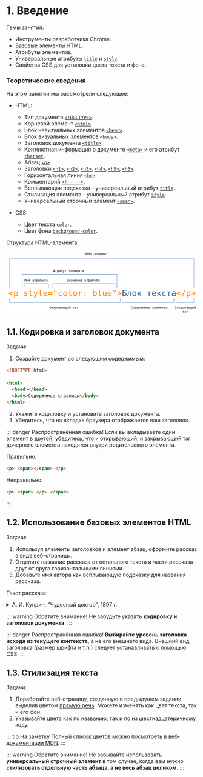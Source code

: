 # 1. Введение

Темы занятия:

- Инструменты разработчика Chrome.
- Базовые элементы HTML.
- Атрибуты элементов.
- Универсальные атрибуты [`title`](https://webref.ru/html/attr/title) и [`style`](https://webref.ru/html/attr/style).
- Свойства CSS для установки цвета текста и фона.

### Теоретические сведения

На этом занятии мы рассмотрели следующее:

- HTML:

  - Тип документа [`<!DOCTYPE>`](https://webref.ru/html/!doctype).
  - Корневой элемент [`<html>`](https://webref.ru/html/html).
  - Блок невизуальных элементов [`<head>`](https://webref.ru/html/head).
  - Блок визуальных элементов [`<body>`](https://webref.ru/html/body).
  - Заголовок документа [`<title>`](https://webref.ru/html/title).
  - Контекстная информация о документе [`<meta>`](https://webref.ru/html/meta) и его атрибут [`charset`](https://webref.ru/html/meta/charset).
  - Абзац [`<p>`](https://webref.ru/html/p).
  - Заголовки [`<h1>`](https://webref.ru/html/h1), [`<h2>`](https://webref.ru/html/h2), [`<h3>`](https://webref.ru/html/h3), [`<h4>`](https://webref.ru/html/h4), [`<h5>`](https://webref.ru/html/h5), [`<h6>`](https://webref.ru/html/h6).
  - Горизонтальная линия [`<hr>`](https://webref.ru/html/hr).
  - Комментарий [`<!-- -->`](https://webref.ru/html/!--).
  - Всплывающая подсказка - универсальный атрибут [`title`](https://webref.ru/html/attr/title).
  - Стилизация элемента - универсальный атрибут [`style`](https://webref.ru/html/attr/style).
  - Универсальный строчный элемент [`<span>`](https://webref.ru/html/span).

- CSS:

  - Цвет текста [`color`](https://webref.ru/css/color).
  - Цвет фона [`background-color`](https://webref.ru/css/background-color).

Структура HTML-элемента:

![Cтруктура HTML-элемента](./html_tag.svg)

## 1.1. Кодировка и заголовок документа

Задачи:

1. Создайте документ со следующим содержимым:

```html
<!DOCTYPE html>

<html>
  <head></head>
  <body>Содержимое страницы</body>
</html>
```

2. Укажите кодировку и установите заголовок документа.
3. Убедитесь, что на вкладке браузера отображается ваш заголовок.

::: danger Распространённая ошибка!
Если вы вкладываете один элемент в другой, убедитесь, что и открывающий, и закрывающий тэг дочернего элемента находятся внутри родительского элемента.

Правильно:

```html
<p> <span></span> </p>
```

Неправильно:

```html
<p> <span> </p> </span>
```
:::

## 1.2. Использование базовых элементов HTML

Задачи:

1. Используя элементы заголовков и элемент абзац, оформите рассказ в виде веб-страницы.
2. Отделите название рассказа от остального текста и части рассказа друг от друга горизонтальными линиями.
3. Добавьте имя автора как всплывающую подсказку для названия рассказа.

Текст рассказа:

<details>
<summary>А. И. Куприн, "Чудесный доктор", 1897 г.</summary>
<hr>

> Чудесный доктор
>
> Часть первая
>
> Следующий рассказ не есть плод досужего вымысла. Все описанное мною действительно произошло в Киеве лет около тридцати тому назад и до сих пор свято, до мельчайших подробностей, сохраняется в преданиях того семейства, о котором пойдет речь. Я с своей стороны лишь изменил имена некоторых действующих лиц этой трогательной истории да придал устному рассказу письменную форму.
>
> — Гриш, а Гриш! Гляди-ка поросенок-то... Смеется... Да-а. А во рту-то у него!.. Смотри, смотри... травка во рту, ей-богу, травка!.. Вот штука-то!
>
> И двое мальчуганов, стоящих перед огромным, из цельного стекла, окном гастрономического магазина, принялись неудержимо хохотать, толкая друг друга в бок локтями, но невольно приплясывая от жестокой стужи. Они уже более пяти минут торчали перед этой великолепной выставкой, возбуждавшей в одинаковой степени их умы и желудки. Здесь, освещенные ярким светом висящих ламп, возвышались целые горы красных крепких яблоков и апельсинов; стояли правильные пирамиды мандаринов, нежно золотившихся сквозь окутывающую их папиросную бумагу; протянулись на блюдах, уродливо разинув рты и выпучив глаза, огромные копченые и маринованные рыбы; ниже, окруженные гирляндами колбас, красовались сочные разрезанные окорока с толстым слоем розоватого сала... Бесчисленное множество баночек и коробочек с солеными, вареными и копчеными закусками довершало эту эффектную картину, глядя на которую оба мальчика на минуту забыли о двенадцатиградусном морозе и о важном поручении, возложенном на них матерью, — поручении, окончившемся так неожиданно и так плачевно.
>
> Старший мальчик первый оторвался от созерцания очаровательного зрелища. Он дернул брата за рукав и произнес сурово:
>
> — Ну, Володя, идем, идем... Нечего тут...
>
> Одновременно подавив тяжелый вздох (старшему из них было только десять лет, и к тому же оба с утра ничего не ели, кроме пустых щей) и кинув последний влюбленно-жадный взгляд на гастрономическую выставку, мальчуганы торопливо побежали по улице. Иногда сквозь запотевшие окна какого-нибудь дома они видели елку, которая издали казалась громадной гроздью ярких, сияющих пятен, иногда они слышали даже звуки веселой польки... Но они мужественно гнали от себя прочь соблазнительную мысль: остановиться на несколько секунд и прильнуть глазком к стеклу.
>
> Часть вторая
>
> По мере того как шли мальчики, все малолюднее и темнее становились улицы. Прекрасные магазины, сияющие елки, рысаки, мчавшиеся под своими синими и красными сетками, визг полозьев, праздничное оживление толпы, веселый гул окриков и разговоров, разрумяненные морозом смеющиеся лица нарядных дам — все осталось позади. Потянулись пустыри, кривые, узкие переулки, мрачные, неосвещенные косогоры... Наконец они достигли покосившегося ветхого дома, стоявшего особняком; низ его — собственно подвал — был каменный, а верх — деревянный. Обойдя тесным, обледенелым и грязным двором, служившим для всех жильцов естественной помойной ямой, они спустились вниз, в подвал, прошли в темноте общим коридором, отыскали ощупью свою дверь и отворили ее.
>
> Уже более года жили Мерцаловы в этом подземелье. Оба мальчугана давно успели привыкнуть и к этим закоптелым, плачущим от сырости стенам, и к мокрым отрепкам, сушившимся на протянутой через комнату веревке, и к этому ужасному запаху керосинового чада, детского грязного белья и крыс — настоящему запаху нищеты. Но сегодня, после всего, что они видели на улице, после этого праздничного ликования, которое они чувствовали повсюду, их маленькие детские сердца сжались от острого, недетского страдания. В углу, на грязной широкой постели, лежала девочка лет семи; ее лицо горело, дыхание было коротко и затруднительно, широко раскрытые блестящие глаза смотрели пристально и бесцельно. Рядом с постелью, в люльке, привешенной к потолку, кричал, морщась, надрываясь и захлебываясь, грудной ребенок. Высокая, худая женщина, с изможденным, усталым, точно почерневшим от горя лицом, стояла на коленях около больной девочки, поправляя ей подушку и в то же время не забывая подталкивать локтем качающуюся колыбель. Когда мальчики вошли и следом за ними стремительно ворвались в подвал белые клубы морозного воздуха, — женщина обернула назад свое встревоженное лицо.
>
> — Ну? Что же? — спросила она отрывисто и нетерпеливо.
>
> Мальчики молчали. Только Гриша шумно вытер нос рукавом своего пальто, переделанного из старого ватного халата.
>
> — Отнесли вы письмо?.. Гриша, я тебя спрашиваю, отдал ты письмо?
>
> — Отдал, — сиплым от мороза голосом ответил Гриша.
>
> — Ну, и что же? Что ты ему сказал?
>
> — Да все, как ты учила. Вот, говорю, от Мерцалова письмо, от вашего бывшего управляющего. А он нас обругал: «Убирайтесь вы, говорит, отсюда... Сволочи вы...»
>
> — Да кто же это? Кто же с вами разговаривал?.. Говори толком, Гриша!
>
> — Швейцар разговаривал... Кто же еще? Я ему говорю: «Возьмите, дяденька, письмо, передайте, а я здесь внизу ответа подожду». А он говорит: «Как же, говорит, держи карман... Есть тоже у барина время ваши письма читать...»
>
> — Ну, а ты?
>
> — Я ему все, как ты учила, сказал: «Есть, мол, нечего... Матушка больна... Помирает...» Говорю: «Как папа место найдет, так отблагодарит вас, Савелий Петрович, ей-богу, отблагодарит». Ну, а в это время звонок как зазвонит, как зазвонит, а он нам и говорит: «Убирайтесь скорее отсюда к черту! Чтобы духу вашего здесь не было!..» А Володьку даже по затылку ударил.
>
> — А меня он по затылку, — сказал Володя, следивший со вниманием за рассказом брата, и почесал затылок.
>
> Старший мальчик вдруг принялся озабоченно рыться в глубоких карманах своего халата. Вытащив, наконец, оттуда измятый конверт, он положил его на стол и сказал:
>
> — Вот оно, письмо-то...
>
> Больше мать не расспрашивала. Долгое время в душной, промозглой комнате слышался только неистовой крик младенца да короткое, частое дыхание Машутки, больше похожее на беспрерывные однообразные стоны. Вдруг мать сказала, обернувшись назад:
>
> — Там борщ есть, от обеда остался... Может, поели бы? Только холодный, — разогреть-то нечем...
>
> В это время в коридоре послышались чьи-то неуверенные шаги и шуршание руки, отыскивающей в темноте дверь. Мать и оба мальчика — все трое даже побледнев от напряженного ожидания — обернулись в эту сторону.
>
> Вошел Мерцалов. Он был в летнем пальто, летней войлочной шляпе и без калош. Его руки взбухли и посинели от мороза, глаза провалились, щеки облипли вокруг десен, точно у мертвеца. Он не сказал жене ни одного слова, она ему не задала ни одного вопроса. Они поняли друг друга по тому отчаянию, которое прочли друг у друга в глазах.
>
> В этот ужасный роковой год несчастье за несчастьем настойчиво и безжалостно сыпались на Мерцалова и его семью. Сначала он сам заболел брюшным тифом, и на его лечение ушли все их скудные сбережения. Потом, когда он поправился, он узнал, что его место, скромное место управляющего домом на двадцать пять рублей в месяц, занято уже другим.... Началась отчаянная, судорожная погоня за случайной работой, за перепиской, за ничтожным местом, залог и перезалог вещей, продажа всякого хозяйственного тряпья. А тут еще пошли болеть дети. Три месяца тому назад умерла одна девочка, теперь другая лежит в жару и без сознания. Елизавете Ивановне приходилось одновременно ухаживать за больной девочкой, кормить грудью маленького и ходить почти на другой конец города в дом, где она поденно стирала белье.
>
> Часть третья
>
> Весь сегодняшний день был занят тем, чтобы посредством нечеловеческих усилий выжать откуда-нибудь хоть несколько копеек на лекарство Машутке. С этой целью Мерцалов обегал чуть ли не полгорода, клянча и унижаясь повсюду; Елизавета Ивановна ходила к своей барыне, дети были посланы с письмом к тому барину, домом которого управлял раньше Мерцалов... Но все отговаривались или праздничными хлопотами, или неимением денег... Иные, как, например, швейцар бывшего патрона, просто-напросто гнали просителей с крыльца.
>
> Минут десять никто не мог произнести ни слова. Вдруг Мерцалов быстро поднялся с сундука, на котором он до сих пор сидел, и решительным движением надвинул глубже на лоб свою истрепанную шляпу.
>
> — Куда ты? — тревожно спросила Елизавета Ивановна.
>
> Мерцалов, взявшийся уже за ручку двери, обернулся.
>
> — Все равно, сидением ничего не поможешь, — хрипло ответил он. — Пойду еще... Хоть милостыню попробую просить.
>
> Выйдя на улицу, он пошел бесцельно вперед. Он ничего не искал, ни на что не надеялся. Он давно уже пережил то жгучее время бедности, когда мечтаешь найти на улице бумажник с деньгами или получить внезапно наследство от неизвестного троюродного дядюшки. Теперь им овладело неудержимое желание бежать куда попало, бежать без оглядки, чтобы только не видеть молчаливого отчаяния голодной семьи.
>
> Просить милостыни? Он уже попробовал это средство сегодня два раза. Но в первый раз какой-то господин в енотовой шубе прочел ему наставление, что надо работать, а не клянчить, а во второй — его обещали отправить в полицию.
>
> Незаметно для себя Мерцалов очутился в центре города, у ограды густого общественного сада. Так как ему пришлось все время идти в гору, то он запыхался и почувствовал усталость. Машинально он свернул в калитку и, пройдя длинную аллею лип, занесенных снегом, спустился на низкую садовую скамейку.
>
> Тут было тихо и торжественно. Деревья, окутанные в свои белые ризы, дремали в неподвижном величии. Иногда с верхней ветки срывался кусочек снега, и слышно было, как он шуршал, падая и цепляясь за другие ветви. Глубокая тишина и великое спокойствие, сторожившие сад, вдруг пробудили в истерзанной душе Мерцалова нестерпимую жажду такого же спокойствия, такой же тишины.
>
> «Вот лечь бы и заснуть, — думал он, — и забыть о жене, о голодных детях, о больной Машутке». Просунув руку под жилет, Мерцалов нащупал довольно толстую веревку, служившую ему поясом. Мысль о самоубийстве совершенно ясно встала в его голове. Но он не ужаснулся этой мысли, ни на мгновение не содрогнулся перед мраком неизвестного.
>
> «Чем погибать медленно, так не лучше ли избрать более краткий путь?» Он уже хотел встать, чтобы исполнить свое страшное намерение, но в это время в конце аллеи послышался скрип шагов, отчетливо раздавшийся в морозном воздухе. Мерцалов с озлоблением обернулся в эту сторону. Кто-то шел по аллее. Сначала был виден огонек то вспыхивающей, то потухавшей сигары. Потом Мерцалов мало-помалу мог разглядеть старика небольшого роста, в теплой шапке, меховом пальто и высоких калошах. Поравнявшись со скамейкой, незнакомец вдруг круто повернул в сторону Мерцалова и, слегка дотрагиваясь до шапки, спросил:
>
> — Вы позволите здесь присесть?
>
> Мерцалов умышленно резко отвернулся от незнакомца и подвинулся к краю скамейки. Минут пять прошло в обоюдном молчании, в продолжение которого незнакомец курил сигару и (Мерцалов это чувствовал) искоса наблюдал за своим соседом.
>
> — Ночка-то какая славная, — заговорил вдруг незнакомец. — Морозно... тихо. Что за прелесть — русская зима!
>
> Голос у него был мягкий, ласковый, старческий. Мерцалов молчал, не оборачиваясь.
>
> — А я вот ребятишкам знакомым подарочки купил, — продолжал незнакомец (в руках у него было несколько свертков). — Да вот по дороге не утерпел, сделал круг, чтобы садом пройти: очень уж здесь хорошо.
>
> Мерцалов вообще был кротким и застенчивым человеком, но при последних словах незнакомца его охватил вдруг прилив отчаянной злобы. Он резким движением повернулся в сторону старика и закричал, нелепо размахивая руками и задыхаясь:
>
> — Подарочки!.. Подарочки!.. Знакомым ребятишкам подарочки!.. А я... а у меня, милостивый государь, в настоящую минуту мои ребятишки с голоду дома подыхают... Подарочки!.. А у жены молоко пропало, и грудной ребенок целый день не ел... Подарочки!..
>
> Мерцалов ожидал, что после этих беспорядочных, озлобленных криков старик поднимется и уйдет, но он ошибся. Старик приблизил к нему свое умное, серьезное лицо с седыми баками и сказал дружелюбно, но серьезным тоном:
>
> — Подождите... не волнуйтесь! Расскажите мне все по порядку и как можно короче. Может быть, вместе мы придумаем что-нибудь для вас.
>
> В необыкновенном лице незнакомца было что-то до того спокойное и внушающее доверие, что Мерцалов тотчас же без малейшей утайки, но страшно волнуясь и спеша, передал свою историю. Он рассказал о своей болезни, о потере места, о смерти ребенка, обо всех своих несчастиях, вплоть до нынешнего дня. Незнакомец слушал, не перебивая его ни словом, и только все пытливее и пристальнее заглядывал в его глаза, точно желая проникнуть в самую глубь этой наболевшей, возмущенной души. Вдруг он быстрым, совсем юношеским движением вскочил с своего места и схватил Мерцалова за руку. Мерцалов невольно тоже встал.
>
> — Едемте! — сказал незнакомец, увлекая за руку Мерцалова. — Едемте скорее!.. Счастье ваше, что вы встретились с врачом. Я, конечно, ни за что не могу ручаться, но... поедемте!
>
> Минут через десять Мерцалов и доктор уже входили в подвал. Елизавета Ивановна лежала на постели рядом со своей больной дочерью, зарывшись лицом в грязные, замаслившиеся подушки. Мальчишки хлебали борщ, сидя на тех же местах. Испуганные долгим отсутствием отца и неподвижностью матери, они плакали, размазывая слезы по лицу грязными кулаками и обильно проливая их в закопченный чугунок. Войдя в комнату, доктор скинул с себя пальто и, оставшись в старомодном, довольно поношенном сюртуке, подошел к Елизавете Ивановне. Она даже не подняла головы при его приближении.
>
> — Ну, полно, полно, голубушка, — заговорил доктор, ласково погладив женщину по спине. — Вставайте-ка! Покажите мне вашу больную.
>
> И точно так же, как недавно в саду, что-то ласковое и убедительное, звучавшее в его голосе, заставило Елизавету Ивановну мигом подняться с постели и беспрекословно исполнить все, что говорил доктор. Через две минуты Гришка уже растапливал печку дровами, за которыми чудесный доктор послал к соседям, Володя раздувал изо всех сил самовар, Елизавета Ивановна обворачивала Машутку согревающим компрессом... Немного погодя явился и Мерцалов. На три рубля, полученные от доктора, он успел купить за это время чаю, сахару, булок и достать в ближайшем трактире горячей пищи. Доктор сидел за столом и что-то писал на клочке бумажки, который он вырвал из записной книжки. Окончив это занятие и изобразив внизу какой-то своеобразный крючок вместо подписи, он встал, прикрыл написанное чайным блюдечком и сказал:
>
> — Вот с этой бумажкой вы пойдете в аптеку... давайте через два часа по чайной ложке. Это вызовет у малютки отхаркивание... Продолжайте согревающий компресс... Кроме того, хотя бы вашей дочери и сделалось лучше, во всяком случае пригласите завтра доктора Афросимова. Это дельный врач и хороший человек. Я его сейчас же предупрежу. Затем прощайте, господа! Дай бог, чтобы наступающий год немного снисходительнее отнесся к вам, чем этот, а главное — не падайте никогда духом.
>
> Пожав руки Мерцалову и Елизавете Ивановне, все еще не оправившимся от изумления, и потрепав мимоходом по щеке разинувшего рот Володю, доктор быстро всунул свои ноги в глубокие калоши и надел пальто. Мерцалов опомнился только тогда, когда доктор уже был в коридоре, и кинулся вслед за ним.
>
> Так как в темноте нельзя было ничего разобрать, то Мерцалов закричал наугад:
>
> — Доктор! Доктор, постойте!.. Скажите мне ваше имя, доктор! Пусть хоть мои дети будут за вас молиться!
>
> И он водил в воздухе руками, чтобы поймать невидимого доктора. Но в это время в другом конце коридора спокойный старческий голос произнес:
>
> — Э! Вот еще пустяки выдумали!.. Возвращайтесь-ка домой скорей!
>
> Когда он возвратился, его ожидал сюрприз: под чайным блюдцем вместе с рецептом чудесного доктора лежало несколько крупных кредитных билетов...
>
> В тот же вечер Мерцалов узнал и фамилию своего неожиданного благодетеля. На аптечном ярлыке, прикрепленном к пузырьку с лекарством, четкою рукою аптекаря было написано: «По рецепту профессора Пирогова».
>
> Я слышал этот рассказ, и неоднократно, из уст самого Григория Емельяновича Мерцалова — того самого Гришки, который в описанный мною сочельник проливал слезы в закоптелый чугунок с пустым борщом. Теперь он занимает довольно крупный, ответственный пост в одном из банков, слывя образцом честности и отзывчивости на нужды бедности. И каждый раз, заканчивая свое повествование о чудесном докторе, он прибавляет голосом, дрожащим от скрываемых слез:
>
> — С этих пор точно благодетельный ангел снизошёл в нашу семью. Все переменилось. В начале января отец отыскал место, матушка встала на ноги, меня с братом удалось пристроить в гимназию на казенный счет. Просто чудо совершил этот святой человек. А мы нашего чудесного доктора только раз видели с тех пор — это когда его перевозили мертвого в его собственное имение Вишню. Да и то не его видели, потому что то великое, мощное и святое, что жило и горело в чудесном докторе при его жизни, угасло невозвратимо.

<hr>
</details>

::: warning Обратите внимание!
Не забудьте указать **кодировку и заголовок документа**.
:::

::: danger Распространённая ошибка!
**Выбирайте уровень заголовка исходя из текущего контекста**, а не его внешнего вида. Внешний вид заголовка (размер шрифта и т.п.) следует устанавливать с помощью CSS.
:::

## 1.3. Стилизация текста

Задачи:

1. Доработайте веб-страницу, созданную в предыдущем задании, выделив цветом [прямую речь](https://ru.wikipedia.org/wiki/Прямая_речь). Можете изменять как цвет текста, так и его фон.
2. Указывайте цвета как по названию, так и по из шестнадцатеричному коду.

::: tip На заметку
Полный список цветов можно посмотреть в [веб-документации MDN](https://developer.mozilla.org/en-US/docs/Web/CSS/color_value#Color_keywords).
:::

::: warning Обратите внимание!
Не забывайте использовать **универсальный строчный элемент** в том случае, когда вам нужно **стилизовать отдельную часть абзаца, а не весь абзац целиком**.
:::